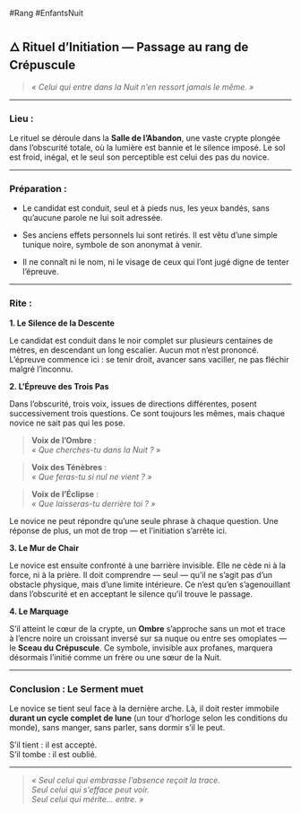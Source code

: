 #Rang #EnfantsNuit
## **🜂 Rituel d’Initiation — Passage au rang de Crépuscule**

> _« Celui qui entre dans la Nuit n’en ressort jamais le même. »_

---

### **Lieu :**

Le rituel se déroule dans la **Salle de l’Abandon**, une vaste crypte plongée dans l’obscurité totale, où la lumière est bannie et le silence imposé. Le sol est froid, inégal, et le seul son perceptible est celui des pas du novice.

---

### **Préparation :**

- Le candidat est conduit, seul et à pieds nus, les yeux bandés, sans qu’aucune parole ne lui soit adressée.
    
- Ses anciens effets personnels lui sont retirés. Il est vêtu d’une simple tunique noire, symbole de son anonymat à venir.
    
- Il ne connaît ni le nom, ni le visage de ceux qui l’ont jugé digne de tenter l’épreuve.
    

---

### **Rite :**

**1. Le Silence de la Descente**

Le candidat est conduit dans le noir complet sur plusieurs centaines de mètres, en descendant un long escalier. Aucun mot n’est prononcé. L’épreuve commence ici : se tenir droit, avancer sans vaciller, ne pas fléchir malgré l’inconnu.

**2. L’Épreuve des Trois Pas**

Dans l’obscurité, trois voix, issues de directions différentes, posent successivement trois questions. Ce sont toujours les mêmes, mais chaque novice ne sait pas qui les pose.

> **Voix de l’Ombre** :  
> _« Que cherches-tu dans la Nuit ? »_

> **Voix des Ténèbres** :  
> _« Que feras-tu si nul ne vient ? »_

> **Voix de l’Éclipse** :  
> _« Que laisseras-tu derrière toi ? »_

Le novice ne peut répondre qu’une seule phrase à chaque question. Une réponse de plus, un mot de trop — et l’initiation s’arrête ici.

**3. Le Mur de Chair**

Le novice est ensuite confronté à une barrière invisible. Elle ne cède ni à la force, ni à la prière. Il doit comprendre — seul — qu’il ne s’agit pas d’un obstacle physique, mais d’une limite intérieure. Ce n’est qu’en s’agenouillant dans l’obscurité et en acceptant le silence qu’il trouve le passage.

**4. Le Marquage**

S’il atteint le cœur de la crypte, un **Ombre** s’approche sans un mot et trace à l’encre noire un croissant inversé sur sa nuque ou entre ses omoplates — le **Sceau du Crépuscule**. Ce symbole, invisible aux profanes, marquera désormais l’initié comme un frère ou une sœur de la Nuit.

---

### **Conclusion : Le Serment muet**

Le novice se tient seul face à la dernière arche. Là, il doit rester immobile **durant un cycle complet de lune** (un tour d’horloge selon les conditions du monde), sans manger, sans parler, sans dormir s’il le peut.

S’il tient : il est accepté.  
S’il tombe : il est oublié.

---

> _« Seul celui qui embrasse l’absence reçoit la trace.  
> Seul celui qui s’efface peut voir.  
> Seul celui qui mérite… entre. »_